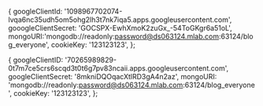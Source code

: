  {
    googleClientId: 
    '1098967702074-lvqa6nc35udh5om5ohg2lh3t7nk7iqa5.apps.googleusercontent.com',
    gooogleClientSecret: 
    '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',
    mongoURI:'mongodb://readonly:password@ds063124.mlab.com:63124/blog_everyone',
    cookieKey: '123123123',
};

 {
    googleClientID:
      '70265989829-0t7m7ce5crs6scqd3t0t6g7pv83ncaii.apps.googleusercontent.com',
    googleClientSecret: '8mkniDQOqacXtlRD3gA4n2az',
    mongoURI: 'mongodb://readonly:password@ds063124.mlab.com:63124/blog_everyone',
    cookieKey: '123123123',
  };
